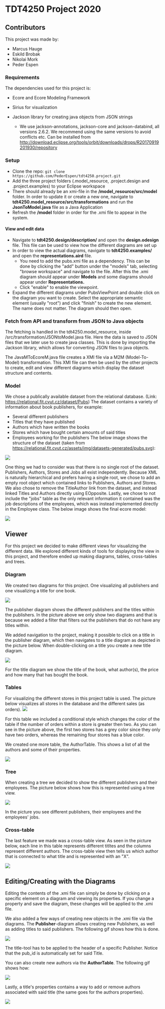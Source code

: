 # TDT4250 Project 2020

## Contributors
This project was made by:
* Marcus Hauge
* Eskild Brobak
* Nikolai Mork
* Peder Espen

### Requirements
The dependencies used for this project is:

* Ecore and Ecore Modeling Framework

* Sirius for visualization

* Jackson library for creating java objects from JSON strings
    * We use jackson-annotations, jackson-core and jackson-databind, all versions 2.6.2. We recommend using the same versions to avoid conflicts etc. Can be installed from http://download.eclipse.org/tools/orbit/downloads/drops/R20170919201930/repository

### Setup 

* Clone the repo: ``` git clone https://github.com/PederEspen/tdt4250.project.git ```
* Add the three project folders (.model_resource, .project.design and .project.examples) to your Eclipse workspace
* There should already be an xmi-file in the **/model_resource/src/model** folder. In order to update it or create a new one, navigate to **tdt4250.model_resource/src/transformations** and run the **JsonToModel.java** file as a Java Application
* Refresh the **/model** folder in order for the .xmi file to appear in the system.

#### View and edit data

* Navigate to **tdt4250.design/description/** and open the **design.odesign** file. This file can be used to view how the different diagrams are set up
* In order to view the actual diagrams, navigate to **tdt4250.examples/** and open the **representations.aird** file. 
   * You need to add the pubs.xmi file as a dependency. This can be done by clicking the "add" button under the "models" tab, selecting "browse workspace" and navigate to the file. After this the .xmi diagram should appear under **Models** and some diagrams should appear under **Representations.**
   * Click "enable" to enable the viewpoint.
* Expand the different diagrams under PubsViewPoint and double click on the diagram you want to create. Select the appropriate semantic element (usually "root") and click "finish" to create the new element. The name does not matter. The diagram should then open.

### Fetch from API and transform from JSON to Java objects

The fetching is handled in the tdt4250.model_resource, inside /src/transformation/JSONtoModel.java file.
Here the data is saved to JSON files that we later use to create java classes. This is done by importing the Jackson library, which allows for converting JSON files to java objects.

The JavaMToEcoreM.java file creates a XMI file via a M2M (Model-To-Model) transformation. This XMI file can then be used by the other projects to create, edit and view different diagrams which display the dataset structure and contents.

### Model

We chose a publically available dataset from the relational database. (Link: https://relational.fit.cvut.cz/dataset/Pubs)
The dataset contains a variety of information about book publishers, for example:
* Several different publishers
* Titles that they have published
* Authors which have written the books
* Stores which have bought certain amounts of said titles
* Employees working for the publishers
The below image shows the structure of the dataset (taken from https://relational.fit.cvut.cz/assets/img/datasets-generated/pubs.svg):

![](Images/Dataset.svg)

One thing we had to consider was that there is no single root of the dataset. Publishers, Authors, Stores and Jobs all exist independently. Because XML is naturally hierarchical and prefers having a single root, we chose to add an empty root object which contained links to Publishers, Authors and Stores. We also chose to remove the TitleAuthor link from the dataset, and instead linked Titles and Authors directly using EOpposite. Lastly, we chose to not include the "jobs" table as the only relevant information it contained was the job descriptions of the employees, which was instead implemented directly in the Employee class. The below image shows the final ecore model:

![](Images/Model.png)

## Viewer

For this project we decided to make different views for visualizing the different data. We explored different kinds of tools for displaying the view in this project, and therefore ended up making diagrams, tables, cross-tables and trees. 

### Diagram

We created two diagrams for this project. One visualizing all publishers and one visualizing a title for one book. 

![](Images/PublisherDiagramExample.png)

The publisher diagram shows the different publishers and the titles within the publishers. In the picture above we only show two diagrams and that is because we added a filter that filters out the publishers that do not have any titles within.

We added navigation to the project, making it possible to click on a title in the publisher diagram, which then navigates to a title diagram as depicted in the picture below. When double-clicking on a title you create a new title diagram. 

![](Images/TitleDiagramExample.png) 

For the title diagram we show the title of the book, what author(s), the price and how many that has bought the book. 

### Tables

For visualizing the different stores in this project table is used. The picture below visualizes all stores in the database and the different sales (as orders).
![](Images/TableExample.png)

For this table we included a conditional style which changes the color of the table if the number of orders within a store is greater then two. As you can see in the picture above, the first two stores has a grey color since they only have two orders, whereas the remaining four stores has a blue color.

We created one more table, the AuthorTable. This shows a list of all the authors and some of their properties.

![](Images/AuthorTable.png)

### Tree

When creating a tree we decided to show the different publishers and their employees. The picture below shows how this is represented using a tree view. 

![](Images/PublisherEmployeeTree.png)

In the picture you see different publishers, their employees and the employees' jobs.

### Cross-table 

The last feature we made was a cross-table view. As seen in the picture below, each line in this table represents different titltes and the columns represent different authors. The cross-table view then tells us which author that is connected to what title and is represented with an "X". 

![](Images/CrossTableExample.png)

## Editing/Creating with the Diagrams

Editing the contents of the .xmi file can simply be done by clicking on a specific element on a diagram and viewing its properties. If you change a property and save the diagram, these changes will be applied to the .xmi file. 

We also added a few ways of creating new objects in the .xmi file via the diagrams. The **Publisher**-diagram allows creating new Publishers, as well as adding titles to said publishers. The following gif shows how this is done.

![](Images/CreatePublisherTitle.gif)

The title-tool has to be applied to the header of a specific Publisher. Notice that the pub_id is automatically set for said Title.

You can also create new authors via the **AuthorTable**. The following gif shows how:

![](Images/CreateAuthor.gif)

Lastly, a title's properties contains a way to add or remove authors associated with said title (the same goes for the authors properties).

![](Images/AddTitleAuthor.gif)


